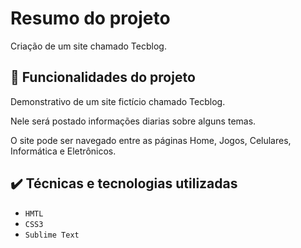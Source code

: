 # Resumo do projeto
Criação de um site chamado Tecblog.

## 🔨 Funcionalidades do projeto
Demonstrativo de um site fictício chamado Tecblog.

Nele será postado informações diarias sobre alguns temas.

O site pode ser navegado entre as páginas Home, Jogos, Celulares, Informática  e Eletrônicos.

## ✔️ Técnicas e tecnologias utilizadas

- ``HMTL``
- ``CSS3``
- ``Sublime Text``
